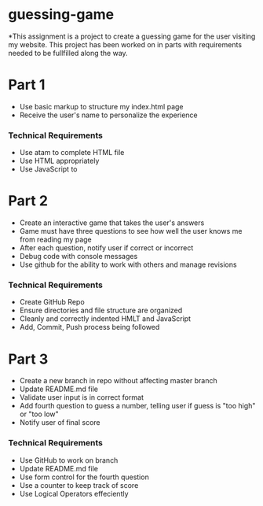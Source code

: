 # guessing-game
*This assignment is a project to create a guessing game for the user visiting my website. This project has been worked on in parts with requirements needed to be fullfilled along the way.

# Part 1
* Use basic markup to structure my index.html page
* Receive the user's name to personalize the experience
### Technical Requirements
- Use atam to complete HTML file
- Use HTML appropriately
- Use JavaScript to

# Part 2
* Create an interactive game that takes the user's answers
* Game must have three questions to see how well the user knows me from reading my page
* After each question, notify user if correct or incorrect
* Debug code with console messages
* Use github for the ability to work with others and manage revisions
### Technical Requirements
- Create GitHub Repo
- Ensure directories and file structure are organized
- Cleanly and correctly indented HMLT and JavaScript
- Add, Commit, Push process being followed 

# Part 3
* Create a new branch in repo without affecting master branch
* Update README.md file
* Validate user input is in correct format
* Add fourth question to guess a number, telling user if guess is "too high" or "too low"
* Notify user of final score
### Technical Requirements
- Use GitHub to work on branch
- Update README.md file
- Use form control for the fourth question
- Use a counter to keep track of score
- Use Logical Operators effeciently
